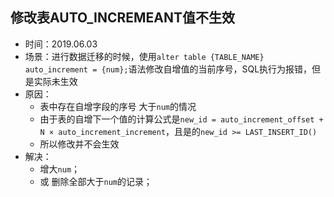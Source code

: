 ## 修改表AUTO_INCREMEANT值不生效

+ 时间：2019.06.03
+ 场景：进行数据迁移的时候，使用```alter table {TABLE_NAME} auto_increment = {num};```语法修改自增值的当前序号，SQL执行为报错，但是实际未生效
+ 原因：
  + 表中存在自增字段的序号 大于```num```的情况
  + 由于表的自增下一个值的计算公式是```new_id = auto_increment_offset + N × auto_increment_increment```，且是的```new_id >= LAST_INSERT_ID()```
  + 所以修改并不会生效
+ 解决：
  + 增大```num```；
  + 或 删除全部大于```num```的记录；
